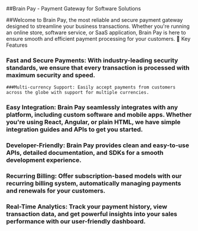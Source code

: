##Brain Pay - Payment Gateway for Software Solutions

##Welcome to Brain Pay, the most reliable and secure payment gateway designed to streamline your business transactions. Whether you're running an online store, software service, or SaaS application, Brain Pay is here to ensure smooth and efficient payment processing for your customers.
🚀 Key Features

   ### Fast and Secure Payments: With industry-leading security standards, we ensure that every transaction is processed with maximum security and speed.

    ###Multi-currency Support: Easily accept payments from customers across the globe with support for multiple currencies.

   ### Easy Integration: Brain Pay seamlessly integrates with any platform, including custom software and mobile apps. Whether you're using React, Angular, or plain HTML, we have simple integration guides and APIs to get you started.

   ### Developer-Friendly: Brain Pay provides clean and easy-to-use APIs, detailed documentation, and SDKs for a smooth development experience.

   ### Recurring Billing: Offer subscription-based models with our recurring billing system, automatically managing payments and renewals for your customers.

   ### Real-Time Analytics: Track your payment history, view transaction data, and get powerful insights into your sales performance with our user-friendly dashboard.
